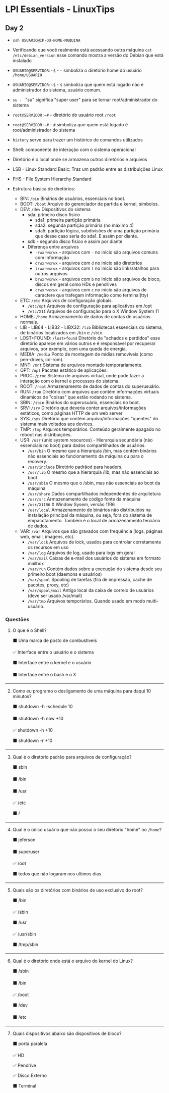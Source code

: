 # LPI Essentials - LinuxTips

## Day 2

- `ssh USUARIO@IP-OU-NOME-MAQUINA`
- Verificando que você realmente está acessando outra máquina `cat /etc/debian_version` esse comando mostra a versão do Debian que está instalado
- `USUARIO@SERVIDOR:~$` - `~` simboliza o diretório home do usuário `/home/USUARIO`
- `USUARIO@SERVIDOR:~$` - `$` simboliza que quem está logado não é administrador do sistema, usuário comum.
- `su - ` "su" significa "super user" para se tornar root/administrador do sistema
- `root@SERVIDOR:~#` - diretório do usuário root `/root`
- `root@SERVIDOR:~#` - `#` simboliza que quem está logado é root/administrador do sistema
- `history` serve para trazer um histórico de comandos utilizados

- Shell: componente de interação com o sistema operacional

- Diretório é o local onde se armazena outros diretórios e arquivos

- LSB - Linux Standard Basic: Traz um padrão entre as distribuições Linux

- FHS - File System Hierarchy Standard

- Estrutura básica de diretórios:
    - BIN: `/bin` Binários de usuários, essenciais no boot.
    - BOOT: `/boot` Arquivo do gerenciador de partida e kernel, símbolos.
    - DEV: `/dev` Dispositivos do sistema
        - sda: primeiro disco fisico
            - sda1: primeira partição primária
            - sda2: segunda partição primária (no máximo 4)
            - sda5: partição lógica, subdivisões de uma partição primária que desse caso seria do sda1. E assim por diante. 
        - sdb - segundo disco fisico e assim por diante
        - Diferença entre arquivos
            - `-rwxrwxrwx` - arquivos com `-` no inicio são arquivos comuns com informação
            - `drwxrwxrwx` - arquivos com `d` no inicio são diretórios
            - `lrwxrwxrwx` - arquivos com `l` no inicio são links/atalhos para outros arquivos
            - `brwxrwxrwx` - arquivos com `b` no inicio são arquivos de bloco, discos em geral como HDs e pendrives
            - `crwxrwxrwx` - arquivos com `c` no inicio são arquivos de caractere que trafegam informação como terminal(tty)
    - ETC: `/etc` Arquivos de configuração globais.
        - `/etc/opt` Arquivos de configuração para aplicativos em /opt
        - `/etc/X11` Arquivos de configuração para o X Window System 11
    - HOME: `/home` Armazenamento de dados de contas de usuários normais.
    - LIB - LIB64 - LIB32 - LIBX32: `/lib` Bibliotecas essenciais do sistema, de binários localizados em `/bin` e `/sbin`.
    - LOST+FOUND: `/lost+found` Diretório de "achados e perdidos" esse diretório aparece em vários outros e é responsável por recuperar arquivos, por exemplo, com uma queda de energia.
    - MEDIA: `/media` Ponto de montagem de mídias removíveis (como pen-drives, cd-rom).
    - MNT: `/mnt` Sistema de arquivos montado temporariamente.
    - OPT: `/opt` Pacotes estático de aplicações.
    - PROC: `/proc` Sistema de arquivos virtual, onde pode fazer a interação com o kernel e processos do sistema.
    - ROOT: `/root` Armazenamento de dados de contas do superusuário.
    - RUN: `/run` Diretório com arquivos que contém informações virtuais dinamicos de "coisas" que estão rodando no sistema.
    - SBIN: `/sbin` Binários do superusuário, essenciais no boot.
    - SRV: `/srv` Diretório que deveria conter arquivos/informações estáticos, como páginas HTTP de um web server
    - SYS: `/sys` Diretório que contém arquivo/informações "quentes" do sistema mais voltados aos devices.
    - TMP: `/tmp` Arquivos temporários. Conteúdo geralmente apagado no reboot nas distribuições.
    - USR: `/usr` (unix system resources) - Hierarquia secundária (não essenciais no boot) para dados compartilhados de usuários.
        - `/usr/bin` O mesmo que a hierarquia /bin, mas contém binários não essenciais ao funcionamento da máquina ou para o recovery.
        - `/usr/include` Diretório padrãod para headers.
        - `/usr/lib` O mesmo que a hierarquia /lib, mas não essenciais ao boot
        - `/usr/sbin` O mesmo que o /sbin, mas não essenciais ao boot da máquina
        - `/usr/share` Dados compartilhados independentes de arquitetura
        - `/usr/src` Armazenamento de código fonte da máquina
        - `/usr/X11R6` X Window Sysem, versão 11R6
        - `/usr/local` Armazenamento de binários não distribuidos na instalação principal da máquina, ou seja, fora do sistema de empacotamento. Também é o local de armazenamento terciário de dados.
    - VAR: `/var` Arquivos que são gravados com frequência (logs, páginas web, email, imagens, etc).
        - `/var/lock` Arquivos de lock, usados para controlar corretamente os recursos em uso
        - `/var/log` Arquivos de log, usado para logs em geral
        - `/var/mail` Caixas de e-mail dos usuários do sistema em formato mailbox
        - `/var/run` Contém dados sobre a execução do sistema desde seu primeiro boot (daemons e usuários)
        - `/var/spool` Spooling de tarefas (fila de impressão, cache de pacotes, proxy, etc)
        - `/var/spool/mail` Antigo local da caixa de correio de usuários (deve ser usado /var/mail)
        - `/var/tmp` Arquivos temporários. Quando usado em modo multi-usuário.

### Questões

1. O que é o Shell?

    :black_large_square: Uma marca de posto de combustiveis
 
    :white_check_mark: Interface entre o usuário e o sistema
 
    :black_large_square: Interface entre o kernel e o usuário
 
    :black_large_square: Interface entre o bash e o X

---

2. Como eu programo o desligamento de uma máquina para daqui 10 minutos?
 
    :black_large_square: shutdown -h -schedule 10
 
    :black_large_square: shutdown -h now +10
 
    :white_check_mark: shutdown -h +10
 
    :black_large_square: shutdown -r +10

---

3. Qual é o diretório padrão para arquivos de configuração?
 
    :black_large_square: sbin
 
    :black_large_square: /bin
 
    :black_large_square: /usr
 
    :white_check_mark: /etc
 
    :black_large_square: /

---

4. Qual é o único usuário que não possui o seu diretório "home" no `/home`?

    :black_large_square: jeferson

    :black_large_square: superuser

    :white_check_mark: root

    :black_large_square: todos que não logaram nos ultimos dias

---

5. Quais são os diretórios com binários de uso exclusivo do root?

    :black_large_square: /bin

    :white_check_mark: /sbin

    :black_large_square: /usr

    :white_check_mark: /usr/sbin

    :black_large_square: /tmp/sbin

---

6. Qual é o diretório onde está o arquivo do kernel do Linux?

    :black_large_square: /sbin

    :black_large_square: /bin

    :white_check_mark: /boot

    :black_large_square: /dev

    :black_large_square: /etc

---

7. Quais dispositivos abaixo são dispositivos de bloco?

    :black_large_square: porta paralela

    :white_check_mark: HD

    :white_check_mark: Pendrive

    :white_check_mark: Disco Externo

    :black_large_square: Terminal
